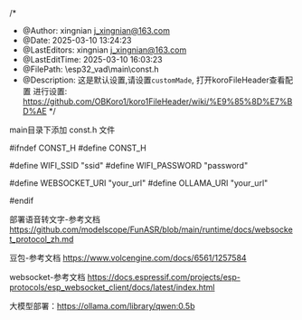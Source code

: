 <!--
 * @Author: xingnian j_xingnian@163.com
 * @Date: 2025-03-10 12:50:13
 * @LastEditors: xingnian j_xingnian@163.com
 * @LastEditTime: 2025-03-17 14:50:55
 * @FilePath: \esp32_vad\README.md
 * @Description: 这是默认设置,请设置`customMade`, 打开koroFileHeader查看配置 进行设置: https://github.com/OBKoro1/koro1FileHeader/wiki/%E9%85%8D%E7%BD%AE
-->

/*
 * @Author: xingnian j_xingnian@163.com
 * @Date: 2025-03-10 13:24:23
 * @LastEditors: xingnian j_xingnian@163.com
 * @LastEditTime: 2025-03-10 16:03:23
 * @FilePath: \esp32_vad\main\const.h
 * @Description: 这是默认设置,请设置`customMade`, 打开koroFileHeader查看配置 进行设置: https://github.com/OBKoro1/koro1FileHeader/wiki/%E9%85%8D%E7%BD%AE
 */
 
main目录下添加 const.h 文件

#ifndef CONST_H
#define CONST_H

#define WIFI_SSID "ssid"
#define WIFI_PASSWORD "password"

#define WEBSOCKET_URI "your_url"
#define OLLAMA_URI "your_url"

#endif


部署语音转文字-参考文档
https://github.com/modelscope/FunASR/blob/main/runtime/docs/websocket_protocol_zh.md

豆包-参考文档
https://www.volcengine.com/docs/6561/1257584

websocket-参考文档
https://docs.espressif.com/projects/esp-protocols/esp_websocket_client/docs/latest/index.html

大模型部署：https://ollama.com/library/qwen:0.5b
